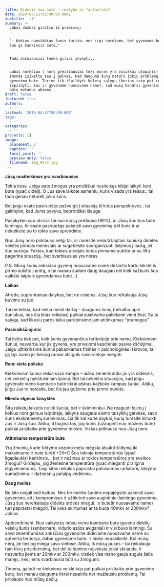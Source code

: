 ```yaml
---
title: Didelis šuo bute – realybė ar fantastika?
date: 2020-03-21T01:00:00.000Z
subtitle: ':)'
summary: >-
  Labai dažnai girdžiu iš praeivių:


  "- Kokius nuostabius šunis turite… mer irgi norėtume, bet gyvename bute, toks
  šuo gi kankinsis bute…"


  Tada dažniausiai tenka giliai įkvėpti..


  Labai norėčiau ( nors greičiausiai toks noras yra visiškai utopinis), kad
  žmonės įsikaltų sau į galvas, kad dauguma šunų neturi jokių problemų dėl
  gyvenimo bute. Turime tik išpildyti keletą sąlygų (kurias taip pat reikia
  išpildyti, kai ir gyvename nuosavame name), kad mūsų bendras gyvenimas bute
  būtų malonus abiems.
draft: false
featured: true
authors:
  - ''
lastmod: '2019-04-17T00:00:00Z'
tags:
  - ''
categories:
  - ''
projects: []
image:
  placement: 2
  caption: ''
  focal_point: ''
  preview_only: false
  filename: img_9572.jpg
---
```

**Jūsų nusiteikimas yra svarbiausias**

Tokia tiesa. Jeigu pats žmogus yra priešiškai nusiteikęs idėjai laikyti šunį bute (ypač didelį). O Jus save laikote asmeniu, kuris visada yra teisus.. tai tada geriau neturėti jokio šuns.

Bet jeigu esate pasiruošęs pažvelgti į situaciją iš kitos perspektyvos.. tai galimybė, kad Jums pavyks, beprotiškai išauga.

Pasakykim sau atvirai: tai nuo mūsų priklauso (99%), ar Jūsų šuo bus bute laimingu. Ar esate pasiruošęs pakeisti savo gyvenimą dėl šuns ir ar nekeiksite po to tokio savo sprendimo.

Nuo Jūsų noro priklauso netgi tai, ar norėsite nešioti laiptais šuniuką didelės veislės pirmais menėsiais ar sugebėsite suorganizuoti išėjimus į lauką, jei šuo susirgs. Faktas, kad tokiais atvejais butas pirmame aukšte ar su liftu pagerina situaciją.. bet svarbiausias yra noras.

P.S. Mūsų šunis anksčiau gyvenę nuosavame name dešimtis kartu lakstė iš pirmo aukšto į antrą, o tai manau sudaro daug daugiau nei kiek kažkuris šuo vaikšto laiptais gyvendamas bute. :)



**Laikas**

Atrodo, suprantamas dalykas, bet ne visiems. Jūsų šuo reikalauja Jūsų buvimo su juo.

Tai nereiškia, kad reikia mesti darbą – dauguma šunų (nekalbu apie šuniukus, nes čia kitas reikalas) puikiai susitvarko paliekami vieni 8val. Su ta sąlyga, kad likusiu paros laiku parūpinsime jam atitinkamas “pramogas”.



**Pasivaikščiojima**i

Tai liečia tiek pat, kiek šunis gyvenančius teritorijoje prie namų. Kiekvienam šuniui, nesvarbu kur jis gyvena, yra privalomi kasdieniai pasivaikščiojimai. Jeigu užtikrinsime šuniui pakankamos fizinės ir psichologinės iškrovos, tai grįžęs namo jis tiesiog ramiai atsiguls savo vietoje miegoti.



**Rami vieta poilsiui**

Kiekvienam šuniui reikia savo kampo – aišku zenenhundui jis yra didesnis, nei vokiečių nykštukiniam špicui. Bet tai nekeičia situacijos, kad jeigu gyvenate vieno kambario bute tikrai atsiras kažkoks kampas šuniui. Aišku, jeigu Jus to norėsite, bet čia jau grįžome prie pirmo punkto.



**Miesto elgėsio taisyklės**

Šitų reikėtų laikytis ne tik šuniui, bet ir šeimininkui. Ne reaguoti lojimų į kokius nors garsus laiptinėje, laikytis saugaus eismo taisyklių gatvėse, savo šuns ekskrementų surinkimas..čia tik kai kurie daykai, kurių turėsite išmokti Jus ir Jūsų šuo. Aišku, džiugina tas, jog šunis (užauginti nuo mažens bute) puikiai prisitaiko prie gyvenimo mieste. Viskas priklauso nuo Jūsų noro.



**Atitinkama temperatūra bute**

Yra žmonių, kurie šildymo sezono metu mėgsta atsukti šildymą iki maksimumo ir bute turėti +25*C Šuo tokioje temperatūroje (ypač ilgaplaukis) kankinsis… bet ir nežinau ar tokios temperatūros yra sveikos žmogui? Girdėjau, jog žemesne temperatūra (ypač miegant) prailgina išgyvenamumą. Taigi šitas reikalas paprastai pataisomas radiatorių šildymo sumažinimu ir dažnesnių patalpų vėdinimu.



**Daug meilės**

Be šito negali būti kalbos. Nes be meilės šunims nepajėgsite pakeisti savo gyvenimo, eit į kompromisus ir užtikrinti savo augintiniui laimingo gyvenimo. Jūsų šuo nereikalauja didelės erdvės miegui.. o bute(ir nuosavame name) turi paprastai miegoti. Tai koks skirtumas ar ta buda 40mkv ar 230mkv? Jokios.

Apibendrinant. Nuo vaikystės mūsų vieno kambario bute gyveno didelių veislių šunis (senbernarė, vidurio azijos aviganiai) ir visi buvo laimingi. Su savo zenenhundais anksčiau gyvenome dideliame nuosavame name su aptverta teritorija, dabar gyvename bute. Ir nieko nepasikeitė. Kol mūsų nėra, jie tiesiog miega savo vietose. Aišku, iš mūsų pusės – tai reikalauja tam tikrų prisiderinimų, bet dėl to šunims neįvyksta jokia skriauda. Ir nesvarbu jiems ar 20mkv ar 200mkv, vistiek visa mano gauja sugula šalia manęs, nes jiems svarbiausia būti su žmogumi.



Žinoma, galbūt ne kiekviena veislė taip pat puikiai prisitaiko prie gyvenimo bute, bet manau dauguma tikrai nepatiria net mažiausiu problemų. Tai priklauso nuo mūsų pačių.